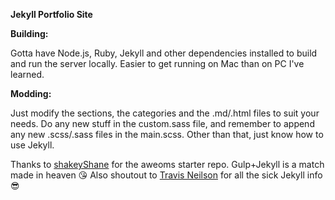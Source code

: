 __Jekyll Portfolio Site__

**Building:**

Gotta have Node.js, Ruby, Jekyll and other dependencies installed to build and run the server locally. Easier to get running on Mac than on PC I've learned.

**Modding:**

Just modify the sections, the categories and the .md/.html files to suit your needs. Do any new stuff in the custom.sass file, and remember to append any new .scss/.sass files in the main.scss. Other than that, just know how to use Jekyll.

Thanks to [shakeyShane](https://github.com/shakyShane) for the aweoms starter repo. Gulp+Jekyll is a match made in heaven :kissing_heart: Also shoutout to [Travis Neilson](https://github.com/travisneilson) for all the sick Jekyll info :sunglasses:
